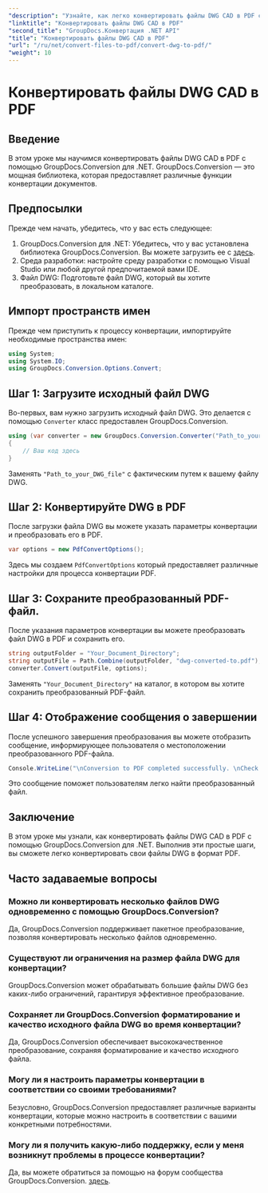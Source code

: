 ```yaml
---
"description": "Узнайте, как легко конвертировать файлы DWG CAD в PDF с помощью GroupDocs.Conversion для .NET. Следуйте нашему пошаговому руководству для эффективного преобразования."
"linktitle": "Конвертировать файлы DWG CAD в PDF"
"second_title": "GroupDocs.Конвертация .NET API"
"title": "Конвертировать файлы DWG CAD в PDF"
"url": "/ru/net/convert-files-to-pdf/convert-dwg-to-pdf/"
"weight": 10
---
```


# Конвертировать файлы DWG CAD в PDF

## Введение
В этом уроке мы научимся конвертировать файлы DWG CAD в PDF с помощью GroupDocs.Conversion для .NET. GroupDocs.Conversion — это мощная библиотека, которая предоставляет различные функции конвертации документов.
## Предпосылки
Прежде чем начать, убедитесь, что у вас есть следующее:
1. GroupDocs.Conversion для .NET: Убедитесь, что у вас установлена библиотека GroupDocs.Conversion. Вы можете загрузить ее с [здесь](https://releases.groupdocs.com/conversion/net/).
2. Среда разработки: настройте среду разработки с помощью Visual Studio или любой другой предпочитаемой вами IDE.
3. Файл DWG: Подготовьте файл DWG, который вы хотите преобразовать, в локальном каталоге.

## Импорт пространств имен
Прежде чем приступить к процессу конвертации, импортируйте необходимые пространства имен:
```csharp
using System;
using System.IO;
using GroupDocs.Conversion.Options.Convert;
```
## Шаг 1: Загрузите исходный файл DWG
Во-первых, вам нужно загрузить исходный файл DWG. Это делается с помощью `Converter` класс предоставлен GroupDocs.Conversion. 
```csharp
using (var converter = new GroupDocs.Conversion.Converter("Path_to_your_DWG_file"))
{
    // Ваш код здесь
}
```
Заменять `"Path_to_your_DWG_file"` с фактическим путем к вашему файлу DWG.
## Шаг 2: Конвертируйте DWG в PDF
После загрузки файла DWG вы можете указать параметры конвертации и преобразовать его в PDF. 
```csharp
var options = new PdfConvertOptions();
```
Здесь мы создаем `PdfConvertOptions` который предоставляет различные настройки для процесса конвертации PDF.
## Шаг 3: Сохраните преобразованный PDF-файл.
После указания параметров конвертации вы можете преобразовать файл DWG в PDF и сохранить его.
```csharp
string outputFolder = "Your_Document_Directory";
string outputFile = Path.Combine(outputFolder, "dwg-converted-to.pdf");
converter.Convert(outputFile, options);
```
Заменять `"Your_Document_Directory"` на каталог, в котором вы хотите сохранить преобразованный PDF-файл.
## Шаг 4: Отображение сообщения о завершении
После успешного завершения преобразования вы можете отобразить сообщение, информирующее пользователя о местоположении преобразованного PDF-файла.
```csharp
Console.WriteLine("\nConversion to PDF completed successfully. \nCheck output in {0}", outputFolder);
```
Это сообщение поможет пользователям легко найти преобразованный файл.

## Заключение
В этом уроке мы узнали, как конвертировать файлы DWG CAD в PDF с помощью GroupDocs.Conversion для .NET. Выполнив эти простые шаги, вы сможете легко конвертировать свои файлы DWG в формат PDF.
## Часто задаваемые вопросы
### Можно ли конвертировать несколько файлов DWG одновременно с помощью GroupDocs.Conversion?
Да, GroupDocs.Conversion поддерживает пакетное преобразование, позволяя конвертировать несколько файлов одновременно.
### Существуют ли ограничения на размер файла DWG для конвертации?
GroupDocs.Conversion может обрабатывать большие файлы DWG без каких-либо ограничений, гарантируя эффективное преобразование.
### Сохраняет ли GroupDocs.Conversion форматирование и качество исходного файла DWG во время конвертации?
Да, GroupDocs.Conversion обеспечивает высококачественное преобразование, сохраняя форматирование и качество исходного файла.
### Могу ли я настроить параметры конвертации в соответствии со своими требованиями?
Безусловно, GroupDocs.Conversion предоставляет различные варианты конвертации, которые можно настроить в соответствии с вашими конкретными потребностями.
### Могу ли я получить какую-либо поддержку, если у меня возникнут проблемы в процессе конвертации?
Да, вы можете обратиться за помощью на форум сообщества GroupDocs.Conversion. [здесь](https://forum.groupdocs.com/c/conversion/11).